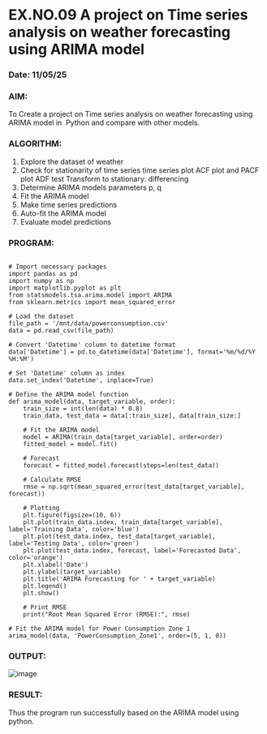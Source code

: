 # EX.NO.09        A project on Time series analysis on weather forecasting using ARIMA model 
### Date: 11/05/25

### AIM:
To Create a project on Time series analysis on weather forecasting using ARIMA model in  Python and compare with other models.
### ALGORITHM:
1. Explore the dataset of weather 
2. Check for stationarity of time series time series plot
   ACF plot and PACF plot
   ADF test
   Transform to stationary: differencing
3. Determine ARIMA models parameters p, q
4. Fit the ARIMA model
5. Make time series predictions
6. Auto-fit the ARIMA model
7. Evaluate model predictions
### PROGRAM:
```

# Import necessary packages
import pandas as pd
import numpy as np
import matplotlib.pyplot as plt
from statsmodels.tsa.arima.model import ARIMA
from sklearn.metrics import mean_squared_error

# Load the dataset
file_path = '/mnt/data/powerconsumption.csv'
data = pd.read_csv(file_path)

# Convert 'Datetime' column to datetime format
data['Datetime'] = pd.to_datetime(data['Datetime'], format='%m/%d/%Y %H:%M')

# Set 'Datetime' column as index
data.set_index('Datetime', inplace=True)

# Define the ARIMA model function
def arima_model(data, target_variable, order):
    train_size = int(len(data) * 0.8)
    train_data, test_data = data[:train_size], data[train_size:]

    # Fit the ARIMA model
    model = ARIMA(train_data[target_variable], order=order)
    fitted_model = model.fit()

    # Forecast
    forecast = fitted_model.forecast(steps=len(test_data))

    # Calculate RMSE
    rmse = np.sqrt(mean_squared_error(test_data[target_variable], forecast))

    # Plotting
    plt.figure(figsize=(10, 6))
    plt.plot(train_data.index, train_data[target_variable], label='Training Data', color='blue')
    plt.plot(test_data.index, test_data[target_variable], label='Testing Data', color='green')
    plt.plot(test_data.index, forecast, label='Forecasted Data', color='orange')
    plt.xlabel('Date')
    plt.ylabel(target_variable)
    plt.title('ARIMA Forecasting for ' + target_variable)
    plt.legend()
    plt.show()

    # Print RMSE
    print("Root Mean Squared Error (RMSE):", rmse)

# Fit the ARIMA model for Power Consumption Zone 1
arima_model(data, 'PowerConsumption_Zone1', order=(5, 1, 0))
```
### OUTPUT:

![image](https://github.com/user-attachments/assets/a4f36c89-bea8-40da-9b9c-ab6ca8c9b95a)


### RESULT:
Thus the program run successfully based on the ARIMA model using python.
